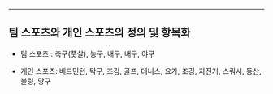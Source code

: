 ****

## 팀 스포츠와 개인 스포츠의 정의 및 항목화

- 팀 스포츠 : 축구(풋살), 농구, 배구, 배구, 야구

- 개인 스포츠: 배드민턴, 탁구, 조깅, 골프, 테니스, 요가, 조깅, 자전거, 스쿼시, 등산, 볼링, 당구

